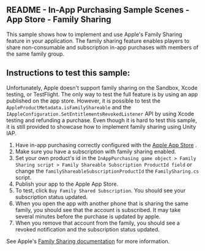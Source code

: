 ## README - In-App Purchasing Sample Scenes - App Store - Family Sharing

This sample shows how to implement and use Apple's Family Sharing feature in your application.
The family sharing feature enables players to share non-consumable and subscription in-app purchases with members of
the same family group.

## Instructions to test this sample:

Unfortunately, Apple doesn't support family sharing on the Sandbox, Xcode testing, or TestFlight. The only way to test
the full feature is by using an app published on the app store.
However, it is possible to test the `AppleProductMetadata.isFamilyShareable` and
the `IAppleConfiguration.SetEntitlementsRevokedListener` API by using Xcode testing and refunding a purchase.
Even though it is hard to test this sample, it is still provided to showcase how to implement family sharing using Unity
IAP.

1. Have in-app purchasing correctly configured with
   the [Apple App Store](https://docs.unity3d.com/Packages/com.unity.purchasing@3.2/manual/UnityIAPAppleConfiguration.html)
   .
2. Make sure you have a subscription with family sharing enabled.
3. Set your own product's id in
   the `InAppPurchasing game object > Family Sharing script > Family Shareable Subscription ProductId field`
   or change the `familyShareableSubscriptionProductId` the `FamilySharing.cs` script.
4. Publish your app to the Apple App Store.
5. To test, click `Buy Family Shared Subscription`. You should see your subscription status updated.
6. When you open the app with another phone that is sharing the same family, you should see that the
   account is subscribed. It may take several minutes before the purchase is updated by apple.
7. When you remove that account from the family, you should see a revoked notification and the subscription status
   updated.

See
Apple's [Family Sharing documentation](https://developer.apple.com/documentation/storekit/in-app_purchase/original_api_for_in-app_purchase/supporting_family_sharing_in_your_app)
for more information.
